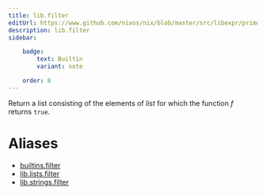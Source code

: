 ```yaml
---
title: lib.filter
editUrl: https://www.github.com/nixos/nix/blob/master/src/libexpr/primops.cc
description: lib.filter
sidebar:

    badge:
        text: Builtin
        variant: note

    order: 8
---
```


Return a list consisting of the elements of *list* for which the
function *f* returns `true`.


# Aliases

- [builtins.filter](reference/builtins/builtins-filter)
- [lib.lists.filter](reference/lib/lists/lib-lists-filter)
- [lib.strings.filter](reference/lib/strings/lib-strings-filter)


